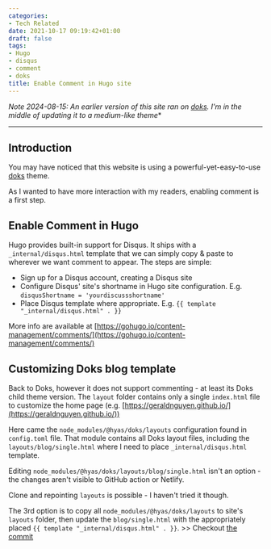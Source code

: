 ```yaml
---
categories:
- Tech Related
date: 2021-10-17 09:19:42+01:00
draft: false
tags:
- Hugo
- disqus
- comment
- doks
title: Enable Comment in Hugo site
---
```

*Note 2024-08-15: An earlier version of this site ran on [doks](https://getdoks.org/). I'm in the middle of updating it to a medium-like theme**

-------------

## Introduction

You may have noticed that this website is using a powerful-yet-easy-to-use [doks](https://getdoks.org/) theme.

As I wanted to have more interaction with my readers, enabling comment is a first step.

## Enable Comment in Hugo

Hugo provides built-in support for Disqus. It ships with a `_internal/disqus.html` template that we can simply copy & paste to wherever we want comment to appear. The steps are simple:
- Sign up for a Disqus account, creating a Disqus site
- Configure Disqus' site's shortname in Hugo site configuration. E.g. `disqusShortname = 'yourdiscussshortname'`
- Place Disqus template where appropriate. E.g. `{{ template "_internal/disqus.html" . }}`

More info are available at [https://gohugo.io/content-management/comments/](https://gohugo.io/content-management/comments/)

## Customizing Doks blog template

Back to Doks, however it does not support commenting - at least its Doks child theme version. The `layout` folder contains only a single `index.html` file to customize the home page (e.g. [https://geraldnguyen.github.io/](https://geraldnguyen.github.io/))

Here came the `node_modules/@hyas/doks/layouts` configuration found in `config.toml` file. That module contains all Doks layout files, including the `layouts/blog/single.html` where I need to place `_internal/disqus.html` template. 

Editing `node_modules/@hyas/doks/layouts/blog/single.html` isn't an option - the changes aren't visible to GitHub action or Netlify.

Clone and repointing `layouts` is possible - I haven't tried it though.

The 3rd option is to copy all `node_modules/@hyas/doks/layouts` to site's `layouts` folder, then update the `blog/single.html` with the appropriately placed `{{ template "_internal/disqus.html" . }}`. >> Checkout [the commit](https://github.com/geraldnguyen/geraldnguyen.github.com/commit/8d68bcc1300c76b306939e90bd7132d0943af2f8#diff-5942e866d871d1df37aadd5f735f37d2708ea0c3ebc753ccd1cc38a71a68e19bR13)